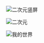 
![二次元竖屏](https://api.klpbbs.com/api/img/?type=%E4%BA%8C%E6%AC%A1%E5%85%83%E7%AB%96%E5%B1%8F&back=img)

![二次元](https://api.klpbbs.com/api/img/?type=%E4%BA%8C%E6%AC%A1%E5%85%83&back=img)

![我的世界](https://api.klpbbs.com/api/img/?type=%E6%88%91%E7%9A%84%E4%B8%96%E7%95%8C&back=img)
